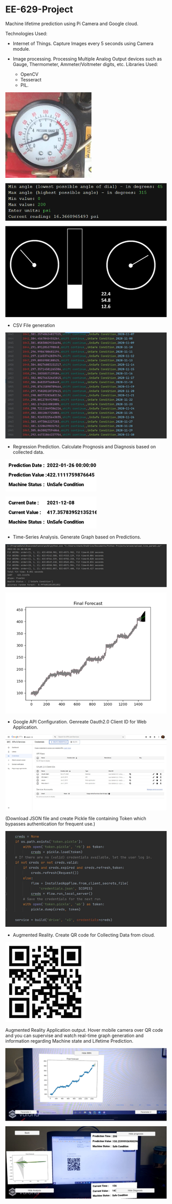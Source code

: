 # EE-629-Project
Machine lifetime prediction using Pi Camera and Google cloud.

Technologies Used:

* Internet of Things.
Capture Images every 5 seconds using Camera module.

* Image processing.
Processing Multiple Analog Output devices such as Gauge, Thermometer, Ammeter/Voltmeter digits, etc.
Libraries Used: 
  - OpenCV 
  - Tesseract
  - PIL.

<p><img src='Image_Processing/images/gauge-1.jpg' />
  
<p><img src='Image_Processing/images/screen-prompt.jpg' />
  
<p><img src='dst1.jpg' />

* CSV File generation
<p><img src='Outputs/csv.jpg' />

* Regression Prediction.
Calculate Prognosis and Diagnosis based on collected data.
<p><img src='Outputs/prognosis.png' />
<p><img src='Outputs/diagnosis.png' />

* Time-Series Analysis.
Generate Graph based on Predictions.
<p><img src='Outputs/op.jpg' />
<p><img src='Graph/graph.png' />

* Google API Configuration.
Genreate Oauth2.0 Client ID for Web Application.

<p><img src='Outputs/gapi.jpg' />
 
(Download JSON file and create Pickle file containing Token which bypasses authentication for frequent use.)
<p><img src='Outputs/pickle.jpg' />

* Augmented Reality.
Create QR code for Collecting Data from cloud.

<p><img src='Outputs/Machine1_cloud.jpg' />

Augmented Reality Application output.
Hover mobile camera over QR code and you can supervise and watch real-time graph generation and information regarding Machine state and Lifetime Prediction.
<p><img src='Outputs/1.jpeg' />
<p><img src='Outputs/2.jpeg' />
